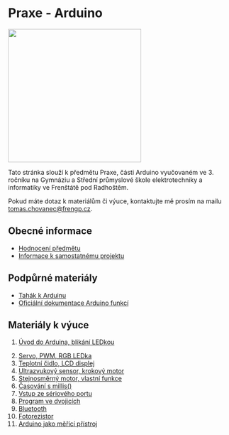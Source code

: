 # Praxe - Arduino

<img src="https://github.com/user-attachments/assets/63f53169-3490-4967-8baf-041eefeb903b" width="300"/>

Tato stránka slouží k předmětu Praxe, části Arduino vyučovaném ve 3. ročníku na Gymnáziu a Střední průmyslové škole elektrotechniky a informatiky ve Frenštátě pod Radhoštěm.

Pokud máte dotaz k materiálům či výuce, kontaktujte mě prosím na mailu tomas.chovanec@frengp.cz.

## Obecné informace
- [Hodnocení předmětu](Hodnoceni_predmetu.md)
- [Informace k samostatnému projektu](Projekt.md)


## Podpůrné materiály
- [Tahák k Arduinu](/prezentace/Arduino_tahak.pdf)
- [Oficiální dokumentace Arduino funkcí](https://docs.arduino.cc/language-reference/)

## Materiály k výuce
1. [Úvod do Arduina, blikání LEDkou](01_lekce.md)
<!--- 4. [Proměnné, podmínky, analogový vstup](02_lekce.md) --->
2. [Servo, PWM, RGB LEDka](03_lekce.md)
3. [Teplotní čidlo, LCD displej](04_lekce.md)
4. [Ultrazvukový sensor, krokový motor](05_lekce.md)
8. [Stejnosměrný motor, vlastní funkce](06_lekce.md)
9. [Časování s millis()](07_lekce.md)
10. [Vstup ze sériového portu](08_lekce.md)
11. [Program ve dvojicích](09_lekce.md)
12. [Bluetooth](10_lekce.md)
13. [Fotorezistor](11_lekce.md)
14. [Arduino jako měřící přístroj](12_lekce.md)

    
<!---
- [Zadání E3A](Zadani_projektu_E3A_sk_2.md)
- [Zadání E3B](Zadani_projektu_E3B_sk_2.md)

13. [Závěr](13_zaver.md)
--->
